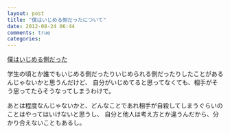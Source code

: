 ```yaml
---
layout: post
title: "僕はいじめる側だったについて"
date: 2012-08-24 06:44
comments: true
categories:
---
```

[僕はいじめる側だった](http://d.hatena.ne.jp/what_a_dude/20120823/p1)

学生の頃とか誰でもいじめる側だったりいじめられる側だったりしたことがあるんじゃないかと思うんだけど、
自分がいじめてると思ってなくても、相手がそう思ってたらそうなってしまうわけで。

あとは程度なんじゃないかと、どんなことであれ相手が自殺してしまうぐらいのことはやってはいけないと思うし、
自分と他人は考え方とか違うんだから、分かり合えないこともあるし。
